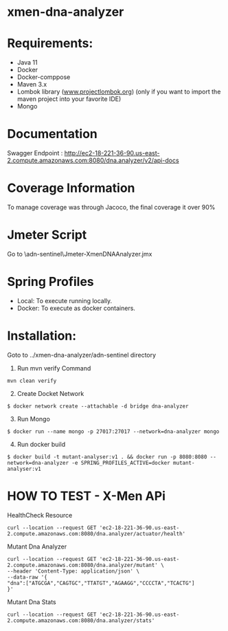 # xmen-dna-analyzer


# Requirements:

- Java 11
- Docker
- Docker-comppose
- Maven 3.x
- Lombok library (www.projectlombok.org) (only if you want to import the maven project into your favorite IDE)
- Mongo

# Documentation
  Swagger Endpoint : http://ec2-18-221-36-90.us-east-2.compute.amazonaws.com:8080/dna.analyzer/v2/api-docs
# Coverage Information
  To manage coverage was through Jacoco, the final coverage it over 90%
  
# Jmeter Script
  Go to \adn-sentinel\Jmeter-XmenDNAAnalyzer.jmx
  
# Spring Profiles
- Local: To execute running locally.
- Docker: To execute as docker containers.

# Installation:

Goto to ../xmen-dna-analyzer/adn-sentinel directory

1. Run mvn verify Command
```
mvn clean verify 
```
2. Create Docket Network
```
$ docker network create --attachable -d bridge dna-analyzer
```
3. Run Mongo
```
$ docker run --name mongo -p 27017:27017 --network=dna-analyzer mongo
```
4. Run docker build

```
$ docker build -t mutant-analyser:v1 . && docker run -p 8080:8080 --network=dna-analyzer -e SPRING_PROFILES_ACTIVE=docker mutant-analyser:v1
```


# HOW TO TEST - X-Men APi 

HealthCheck Resource

```
curl --location --request GET 'ec2-18-221-36-90.us-east-2.compute.amazonaws.com:8080/dna.analyzer/actuator/health'
```

Mutant Dna Analyzer

```
curl --location --request GET 'ec2-18-221-36-90.us-east-2.compute.amazonaws.com:8080/dna.analyzer/mutant' \
--header 'Content-Type: application/json' \
--data-raw '{
"dna":["ATGCGA","CAGTGC","TTATGT","AGAAGG","CCCCTA","TCACTG"]
}'
```

Mutant Dna Stats
```
curl --location --request GET 'ec2-18-221-36-90.us-east-2.compute.amazonaws.com:8080/dna.analyzer/stats'
```

